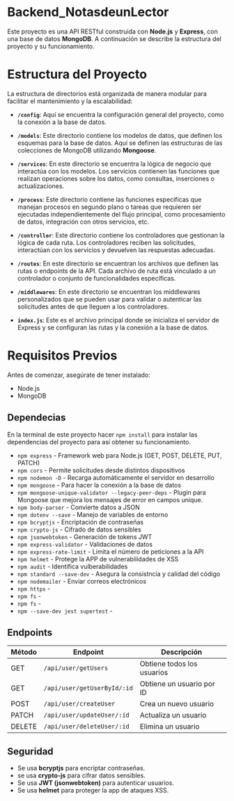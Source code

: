 # Backend_NotasdeunLector
Este proyecto es una API RESTful construida con **Node.js** y **Express**, con una base de datos **MongoDB**. A continuación se describe la estructura del proyecto y su funcionamiento.

# Estructura del Proyecto

La estructura de directorios está organizada de manera modular para facilitar el mantenimiento y la escalabilidad:

- **`/config`**: Aquí se encuentra la configuración general del proyecto, como la conexión a la base de datos.

- **`/models`**: Este directorio contiene los modelos de datos, que definen los esquemas para la base de datos. Aquí se definen las estructuras de las colecciones de MongoDB utilizando **Mongoose**.

- **`/services`**: En este directorio se encuentra la lógica de negocio que interactúa con los modelos. Los servicios contienen las funciones que realizan operaciones sobre los datos, como consultas, inserciones o actualizaciones.

- **`/process`**: Este directorio contiene las funciones específicas que manejan procesos en segundo plano o tareas que requieren ser ejecutadas independientemente del flujo principal, como procesamiento de datos, integración con otros servicios, etc.

- **`/controller`**: Este directorio contiene los controladores que gestionan la lógica de cada ruta. Los controladores reciben las solicitudes, interactúan con los servicios y devuelven las respuestas adecuadas.

- **`/routes`**: En este directorio se encuentran los archivos que definen las rutas o endpoints de la API. Cada archivo de ruta está vinculado a un controlador o conjunto de funcionalidades específicas.
- **`/middlewares`**: En este directorio se encuentran los middlewares personalizados que se pueden usar para validar o autenticar las solicitudes antes de que lleguen a los controladores.

- **`index.js`**: Este es el archivo principal donde se inicializa el servidor de Express y se configuran las rutas y la conexión a la base de datos.

# Requisitos Previos

Antes de comenzar, asegúrate de tener instalado:

- Node.js
- MongoDB

## Dependecias

En la terminal de este proyecto hacer `npm install` para instalar las dependencias del proyecto para así obtener su funcionamiento.

- `npm express` - Framework web para Node.js (GET, POST, DELETE, PUT, PATCH)
- `npm cors` - Permite solicitudes desde distintos dispositivos
- `npm nodemon -D` - Recarga automáticamente el servidor en desarrollo
- `npm mongoose` - Para hacer la conexión a la base de datos
- `npm mongoose-unique-validator --legacy-peer-deps` - Plugin para Mongoose que mejora los mensajes de error en campos unique.
- `npm body-parser` - Convierte datos a JSON
- `npm dotenv --save` - Manejo de variables de entorno
- `npm bcryptjs` - Encriptación de contraseñas
- `npm crypto-js` - Cifrado de datos sensibles
- `npm jsonwebtoken` - Generación de tokens JWT
- `npm express-validator` - Validaciones de datos
- `npm express-rate-limit` - Limita el número de peticiones a la API
- `npm helmet` - Protege la APP de vulnerabilidades de XSS
- `npm audit` - Identifica vulberabilidades
- `npm standard --save-dev` - Asegura la consistncia y calidad del código
- `npm nodemailer` - Enviar correos electrónicos
- `npm https` -
- `npm fs` -
- `npm fs` -
- `npm --save-dev jest supertest` -

## Endpoints
| Método | Endpoint                    | Descripción                |
| ------ | --------------------------- | -------------------------- |
| GET    | `/api/user/getUsers`        | Obtiene todos los usuarios |
| GET    | `/api/user/getUserById/:id` | Obtiene un usuario por ID  |
| POST   | `/api/user/createUser`      | Crea un nuevo usuario      |
| PATCH  | `/api/user/updateUser/:id`  | Actualiza un usuario       |
| DELETE | `/api/user/deleteUser/:id`  | Elimina un usuario         |
## Seguridad

- Se usa **bcryptjs** para encriptar contraseñas.
- se usa **crypto-js** para cifrar datos sensibles.
- Se usa **JWT (jsonwebtoken)** para autenticar usuarios.
- Se usa **helmet** para proteger la app de ataques XSS.
